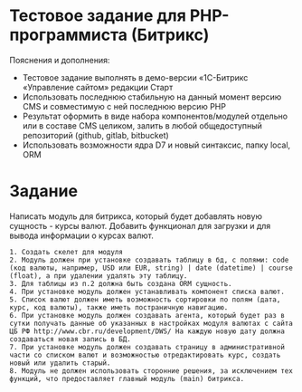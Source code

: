 Тестовое задание для PHP-программиста (Битрикс)
= 

Пояснения и дополнения:

- Тестовое задание выполнять в демо-версии «1С-Битрикс «Управление сайтом» редакции Старт
- Использовать последнюю стабильную на данный момент версию CMS и совместимую с ней последнюю версию PHP
- Результат оформить в виде набора компонентов/модулей отдельно или в составе CMS целиком, залить в любой общедоступный репозиторий (github, gitlab, bitbucket) 
- Использовать возможности ядра D7 и новый синтаксис, папку local, ORM

Задание
==
Написать модуль для битрикса, который будет добавлять новую сущность - курсы валют. Добавить функционал для загрузки и для вывода информации о курсах валют.
 
    1. Создать скелет для модуля
    2. Модуль должен при установке создавать таблицу в бд, с полями: code (код валюты, например, USD или EUR, string) | date (datetime) | course (float), а при удалении удалять эту таблицу.
    3. Для таблицы из п.2 должна быть создана ORM сущность.
    4. При установке модуль должен устанавливать компонент списка валют.
    5. Список валют должен иметь возможность сортировки по полям (дата, курс, код валюты), также иметь постраничную навигацию.
    6. При установке модуль должен создавать агента, который будет раз в сутки получать данные об указанных в настройках модуля валютах с сайта ЦБ РФ http://www.cbr.ru/development/DWS/ На каждую новую дату должна создаваться новая запись в БД.
    7. При установке модуль должен создавать страницу в административной части со списком валют и возможностью отредактировать курс, создать новый или удалить старый.
    8. Модуль не должен использовать сторонние решения, за исключением тех функций, что предоставляет главный модуль (main) битрикса.
